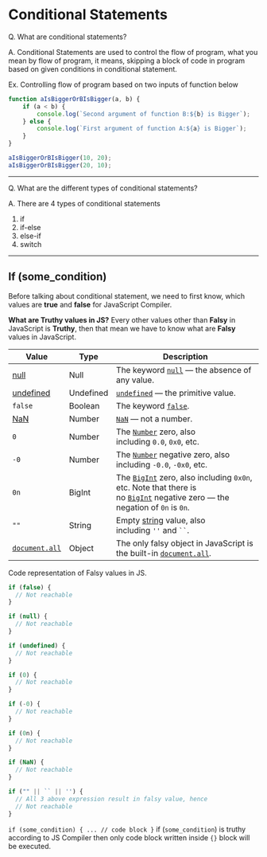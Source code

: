# Conditional Statements

Q. What are conditional statements?

A. Conditional Statements are used to control the flow of program, what you mean by flow of program, it means, skipping a block of code in program based on given conditions in conditional statement.

Ex. Controlling flow of program based on two inputs of function below

```javascript
function aIsBiggerOrBIsBigger(a, b) {
	if (a < b) {
		console.log(`Second argument of function B:${b} is Bigger`);
	} else {
		console.log(`First argument of function A:${a} is Bigger`);
	}
}

aIsBiggerOrBIsBigger(10, 20);
aIsBiggerOrBIsBigger(20, 10);

```

---

Q. What are the different types of conditional statements?

A. There are 4 types of conditional statements
1. if
2. if-else
3. else-if
4. switch

---

## If (some_condition)

Before talking about conditional statement, we need to first know, which values are **true** and **false** for JavaScript Compiler.

**What are Truthy values in JS?**
Every other values other than **Falsy** in JavaScript is **Truthy**, then that mean we have to know what are **Falsy** values in JavaScript.  

| Value                                                                           | Type      | Description                                                                                                                                                                                                                                                                                                       |
| ------------------------------------------------------------------------------- | --------- | ----------------------------------------------------------------------------------------------------------------------------------------------------------------------------------------------------------------------------------------------------------------------------------------------------------------- |
| [null](https://developer.mozilla.org/en-US/docs/Glossary/Null)                  | Null      | The keyword [`null`](https://developer.mozilla.org/en-US/docs/Web/JavaScript/Reference/Operators/null) — the absence of any value.                                                                                                                                                                                |
| [undefined](https://developer.mozilla.org/en-US/docs/Glossary/Undefined)        | Undefined | [`undefined`](https://developer.mozilla.org/en-US/docs/Web/JavaScript/Reference/Global_Objects/undefined) — the primitive value.                                                                                                                                                                                  |
| `false`                                                                         | Boolean   | The keyword [`false`](https://developer.mozilla.org/en-US/docs/Web/JavaScript/Reference/Lexical_grammar#reserved_words).                                                                                                                                                                                          |
| [NaN](https://developer.mozilla.org/en-US/docs/Glossary/NaN)                    | Number    | [`NaN`](https://developer.mozilla.org/en-US/docs/Web/JavaScript/Reference/Global_Objects/NaN) — not a number.                                                                                                                                                                                                     |
| `0`                                                                             | Number    | The [`Number`](https://developer.mozilla.org/en-US/docs/Web/JavaScript/Reference/Global_Objects/Number) zero, also including `0.0`, `0x0`, etc.                                                                                                                                                                   |
| `-0`                                                                            | Number    | The [`Number`](https://developer.mozilla.org/en-US/docs/Web/JavaScript/Reference/Global_Objects/Number) negative zero, also including `-0.0`, `-0x0`, etc.                                                                                                                                                        |
| `0n`                                                                            | BigInt    | The [`BigInt`](https://developer.mozilla.org/en-US/docs/Web/JavaScript/Reference/Global_Objects/BigInt) zero, also including `0x0n`, etc. Note that there is no [`BigInt`](https://developer.mozilla.org/en-US/docs/Web/JavaScript/Reference/Global_Objects/BigInt) negative zero — the negation of `0n` is `0n`. |
| `""`                                                                            | String    | Empty [string](https://developer.mozilla.org/en-US/docs/Web/JavaScript/Reference/Global_Objects/String) value, also including `''` and ` `` `.                                                                                                                                                                    |
| [`document.all`](https://developer.mozilla.org/en-US/docs/Web/API/Document/all) | Object    | The only falsy object in JavaScript is the built-in [`document.all`](https://developer.mozilla.org/en-US/docs/Web/API/Document/all).                                                                                                                                                                              |

Code representation of Falsy values in JS.

```javascript
if (false) {
  // Not reachable
}

if (null) {
  // Not reachable
}

if (undefined) {
  // Not reachable
}

if (0) {
  // Not reachable
}

if (-0) {
  // Not reachable
}

if (0n) {
  // Not reachable
}

if (NaN) {
  // Not reachable
}

if ("" || `` || '') {
  // All 3 above expression result in falsy value, hence
  // Not reachable
}

```

`if (some_condition) { ... // code block }` if (`some_condition`) is truthy according to JS Compiler then only code block written inside `{}` block will be executed.
